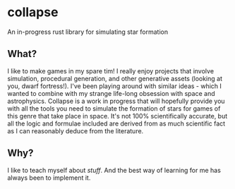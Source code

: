 # collapse
An in-progress rust library for simulating star formation

## What?
I like to make games in my spare tim! I really enjoy projects that involve simulation, procedural generation, and other generative assets (looking at you, dwarf fortress!). I've been playing around with similar ideas - which I wanted to combine with my strange life-long obsession with space and astrophysics. 
Collapse is a work in progress that will hopefully provide you with all the tools you need to simulate the formation of stars for games of this genre that take place in space. 
It's not 100% scientifically accurate, but all the logic and formulae included are derived from as much scientific fact as I can reasonably deduce from the literature. 

## Why?
I like to teach myself about _stuff_. And the best way of learning for me has always been to implement it. 
